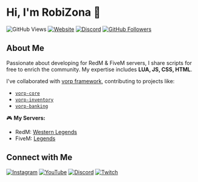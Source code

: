 # Hi, I'm RobiZona 👋

![GitHub Views](https://komarev.com/ghpvc/?username=robizona&color=red)
[![Website](https://img.shields.io/badge/-Website-46a2f1?style=flat-square&logo=Google-Chrome&logoColor=white)](https://allmylinks.com/robizona)
[![Discord](https://img.shields.io/badge/-Discord-5865F2?style=flat-square&logo=discord&logoColor=white)](https://discord.gg/QuX5GYTarA)
[![GitHub Followers](https://img.shields.io/github/followers/robizona?style=social)](https://github.com/robizona)

## About Me

Passionate about developing for RedM & FiveM servers, I share scripts for free to enrich the community. My expertise includes **LUA, JS, CSS, HTML**.

I've collaborated with [vorp framework](https://github.com/VORPCORE), contributing to projects like:
- [`vorp-core`](https://github.com/VORPCORE/vorp_core-lua)
- [`vorp-inventory`](https://github.com/VORPCORE/vorp_inventory-lua)
- [`vorp-banking`](https://github.com/VORPCORE/vorp_banking)

🎮 **My Servers:**
- RedM: [Western Legends](https://discord.gg/westernlegends)
- FiveM: [Legends](https://discord.gg/legendsrp)

## Connect with Me

[![Instagram](https://img.shields.io/badge/-Instagram-E4405F?style=flat-square&logo=Instagram&logoColor=white)](https://www.instagram.com/robizona/)
[![YouTube](https://img.shields.io/badge/-YouTube-FF0000?style=flat-square&logo=YouTube&logoColor=white)](https://www.youtube.com/channel/UCekuRQnyltSxgzdUgTlBxug)
[![Discord](https://img.shields.io/badge/-Discord-7289DA?style=flat-square&logo=Discord&logoColor=white)](https://discord.gg/QuX5GYTarA)
[![Twitch](https://img.shields.io/badge/-Twitch-9146FF?style=flat-square&logo=Twitch&logoColor=white)](https://www.twitch.tv/robizona)
